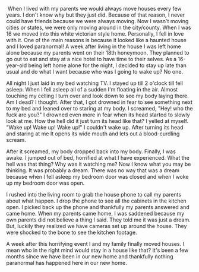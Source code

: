   When I lived with my parents we would always move houses every few years. I don't know why but they just did. Because of that reason, I never could have friends because we were always moving. Now I wasn't moving cities or states, we were only moving around in the city/county. When I was 16 we moved into this white victorian style home. Personally, I fell in love with it. One of the main reasons is because it looked like a haunted house and I loved paranormal! A week after living in the house I was left home alone because my parents went on their 18th honeymoon. They planned to go out to eat and stay at a nice hotel to have time to their selves. As a 16-year-old being left home alone for the night, I decided to stay up late than usual and do what I want because who was I going to wake up? No one.  


All night I just laid in my bed watching TV. I stayed up till 2 o'clock till fell asleep. When I fell asleep all of a sudden I'm floating in the air. Almost touching my celling I turn over and look down to see my body laying there. Am I dead? I thought. After that, I got drowned in fear to see something next to my bed and leaned over to staring at my body. I screamed, "Hey! who the fuck are you?" I drowned even more in fear when its head started to slowly look at me. How the hell did it just turn its head like that? I yelled at myself. "Wake up! Wake up! Wake up!" I couldn't wake up. After turning its head and staring at me It opens its wide mouth and lets out a blood-curdling scream.  


After it screamed, my body dropped back into my body. Finally, I was awake. I jumped out of bed, horrified at what I have experienced. What the hell was that thing? Why was it watching me? Now I know what you may be thinking. It was probably a dream. There was no way that was a dream because when I fell asleep my bedroom door was closed and when I woke up my bedroom door was open.  


I rushed into the living room to grab the house phone to call my parents about what happen. I drop the phone to see all the cabinets in the kitchen open. I picked back up the phone and thankfully my parents answered and came home. When my parents came home, I was saddened because my own parents did not believe a thing I said. They told me it was just a dream. But, luckily they realized we have cameras set up around the house. They were shocked to the bone to see the kitchen footage.   


A week after this horrifying event I and my family finally moved houses. I mean who in the right mind would stay in a house like that? It's been a few months since we have been in our new home and thankfully nothing paranormal has happened here in our new home.